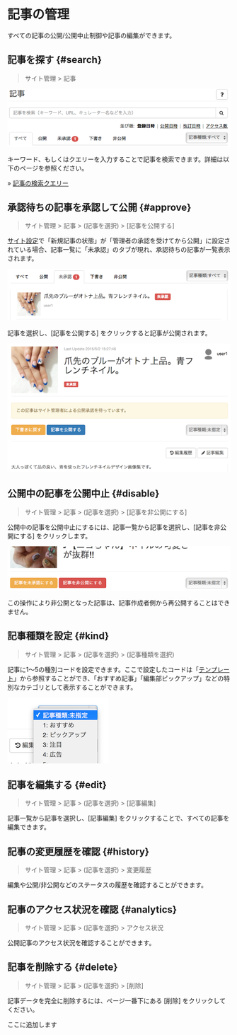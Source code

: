 # 記事の管理

すべての記事の公開/公開中止制御や記事の編集ができます。

## 記事を探す {#search}

> サイト管理 > 記事

![](site_admin_articles_index.png)

キーワード、もしくはクエリーを入力することで記事を検索できます。詳細は以下のページを参照ください。

» [記事の検索クエリー](../search_query/)

## 承認待ちの記事を承認して公開 {#approve}

> サイト管理 > 記事 > (記事を選択) > [記事を公開する]

[サイト設定](../sites/#approve)で「新規記事の状態」が「管理者の承認を受けてから公開」に設定されている場合、記事一覧に「未承認」のタブが現れ、承認待ちの記事が一覧表示されます。

![](site_admin_articles_index_approve.png)

記事を選択し、[記事を公開する] をクリックすると記事が公開されます。

![](site_admin_articles_show_approve.png)

## 公開中の記事を公開中止 {#disable}

> サイト管理 > 記事 > (記事を選択) > [記事を非公開にする]

公開中の記事を公開中止にするには、記事一覧から記事を選択し、[記事を非公開にする] をクリックします。

![](site_admin_articles_show_disable.png)

この操作により非公開となった記事は、記事作成者側から再公開することはできません。

## 記事種類を設定 {#kind}

> サイト管理 > 記事 > (記事を選択) > (記事種類を選択)

記事に1〜5の種別コードを設定できます。ここで設定したコードは「[テンプレート](../design/#templates)」から参照することができ、「おすすめ記事」「編集部ピックアップ」などの特別なカテゴリとして表示することができます。

![](site_admin_articles_show_kind.png)

## 記事を編集する {#edit}

> サイト管理 > 記事 > (記事を選択) > [記事編集]

記事一覧から記事を選択し、[記事編集] をクリックすることで、すべての記事を編集できます。

## 記事の変更履歴を確認 {#history}

> サイト管理 > 記事 > (記事を選択) > 変更履歴

編集や公開/非公開などのステータスの履歴を確認することができます。

## 記事のアクセス状況を確認 {#analytics}

> サイト管理 > 記事 > (記事を選択) > アクセス状況

公開記事のアクセス状況を確認することができます。

## 記事を削除する {#delete}

> サイト管理 > 記事 > (記事を選択) > [削除]

記事データを完全に削除するには、ページ一番下にある [削除] をクリックしてください。


ここに追加します
